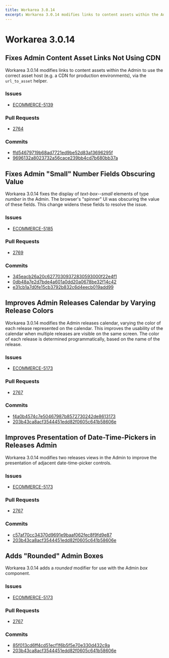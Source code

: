 ```yaml
---
title: Workarea 3.0.14
excerpt: Workarea 3.0.14 modifies links to content assets within the Admin to use the correct asset host (e.g. a CDN for production environments), via the url_to_asset helper.
---
```


# Workarea 3.0.14

## Fixes Admin Content Asset Links Not Using CDN

Workarea 3.0.14 modifies links to content assets within the Admin to use the correct asset host (e.g. a CDN for production environments), via the `url_to_asset` helper.

### Issues

- [ECOMMERCE-5139](https://jira.tools.weblinc.com/browse/ECOMMERCE-5139)

### Pull Requests

- [2764](https://stash.tools.weblinc.com/projects/WL/repos/workarea/pull-requests/2764/overview)

### Commits

- [ffd54679719b68ad7721ed9be52d83a13696295f](https://stash.tools.weblinc.com/projects/WL/repos/workarea/commits/ffd54679719b68ad7721ed9be52d83a13696295f)
- [9696132a8023732a56cace239bb4cd7b680bb37a](https://stash.tools.weblinc.com/projects/WL/repos/workarea/commits/9696132a8023732a56cace239bb4cd7b680bb37a)

## Fixes Admin "Small" Number Fields Obscuring Value

Workarea 3.0.14 fixes the display of _text-box--small_ elements of type _number_ in the Admin. The browser's "spinner" UI was obscuring the value of these fields. This change widens these fields to resolve the issue.

### Issues

- [ECOMMERCE-5185](https://jira.tools.weblinc.com/browse/ECOMMERCE-5185)

### Pull Requests

- [2769](https://stash.tools.weblinc.com/projects/WL/repos/workarea/pull-requests/2769/overview)

### Commits

- [345eacb26a20c62770309372830593000f22e4f1](https://stash.tools.weblinc.com/projects/WL/repos/workarea/commits/345eacb26a20c62770309372830593000f22e4f1)
- [0db48a7e2d7bde4a601a0dd20a0678be32f14c42](https://stash.tools.weblinc.com/projects/WL/repos/workarea/commits/0db48a7e2d7bde4a601a0dd20a0678be32f14c42)
- [e31cb1a7d0fe15cb3792b832c6d4eecb019add99](https://stash.tools.weblinc.com/projects/WL/repos/workarea/commits/e31cb1a7d0fe15cb3792b832c6d4eecb019add99)

## Improves Admin Releases Calendar by Varying Release Colors

Workarea 3.0.14 modifies the Admin releases calendar, varying the color of each release represented on the calendar. This improves the usability of the calendar when multiple releases are visible on the same screen. The color of each release is determined programmatically, based on the name of the release.

### Issues

- [ECOMMERCE-5173](https://jira.tools.weblinc.com/browse/ECOMMERCE-5173)

### Pull Requests

- [2767](https://stash.tools.weblinc.com/projects/WL/repos/workarea/pull-requests/2767/overview)

### Commits

- [f4a0b4574c7e50467987b8572730242de8613173](https://stash.tools.weblinc.com/projects/WL/repos/workarea/commits/f4a0b4574c7e50467987b8572730242de8613173)
- [203b43ca8acf3544451edd82f0605c641b58606e](https://stash.tools.weblinc.com/projects/WL/repos/workarea/commits/203b43ca8acf3544451edd82f0605c641b58606e)

## Improves Presentation of Date-Time-Pickers in Releases Admin

Workarea 3.0.14 modifies two releases views in the Admin to improve the presentation of adjacent date-time-picker controls.

### Issues

- [ECOMMERCE-5173](https://jira.tools.weblinc.com/browse/ECOMMERCE-5173)

### Pull Requests

- [2767](https://stash.tools.weblinc.com/projects/WL/repos/workarea/pull-requests/2767/overview)

### Commits

- [c57af70cc34370d9691e9baaf062fec8f9fd9e87](https://stash.tools.weblinc.com/projects/WL/repos/workarea/commits/c57af70cc34370d9691e9baaf062fec8f9fd9e87)
- [203b43ca8acf3544451edd82f0605c641b58606e](https://stash.tools.weblinc.com/projects/WL/repos/workarea/commits/203b43ca8acf3544451edd82f0605c641b58606e)

## Adds "Rounded" Admin Boxes

Workarea 3.0.14 adds a _rounded_ modifier for use with the Admin _box_ component.

### Issues

- [ECOMMERCE-5173](https://jira.tools.weblinc.com/browse/ECOMMERCE-5173)

### Pull Requests

- [2767](https://stash.tools.weblinc.com/projects/WL/repos/workarea/pull-requests/2767/overview)

### Commits

- [85f013cd6ff4cd51ecf1f6b5f5e70e330d432c9a](https://stash.tools.weblinc.com/projects/WL/repos/workarea/commits/85f013cd6ff4cd51ecf1f6b5f5e70e330d432c9a)
- [203b43ca8acf3544451edd82f0605c641b58606e](https://stash.tools.weblinc.com/projects/WL/repos/workarea/commits/203b43ca8acf3544451edd82f0605c641b58606e)

